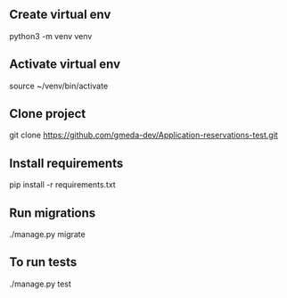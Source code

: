 ## Create virtual env
python3 -m venv venv

## Activate virtual env
source ~/venv/bin/activate

## Clone project 
git clone https://github.com/gmeda-dev/Application-reservations-test.git

## Install requirements
pip install -r requirements.txt

## Run migrations
./manage.py migrate

## To run tests
./manage.py test
